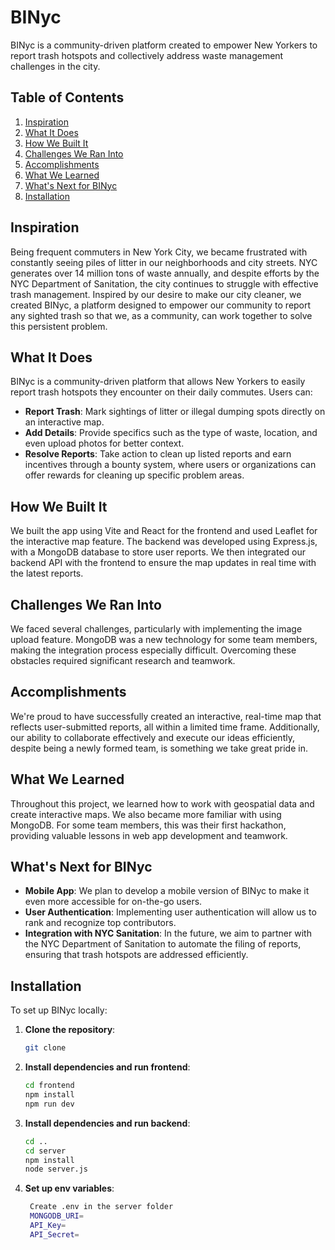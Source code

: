 # BINyc

BINyc is a community-driven platform created to empower New Yorkers to report trash hotspots and collectively address waste management challenges in the city.

## Table of Contents

1. [Inspiration](#inspiration)
2. [What It Does](#what-it-does)
3. [How We Built It](#how-we-built-it)
4. [Challenges We Ran Into](#challenges-we-ran-into)
5. [Accomplishments](#accomplishments)
6. [What We Learned](#what-we-learned)
7. [What's Next for BINyc](#whats-next-for-binnyc)
8. [Installation](#installation)

## Inspiration

Being frequent commuters in New York City, we became frustrated with constantly seeing piles of litter in our neighborhoods and city streets. NYC generates over 14 million tons of waste annually, and despite efforts by the NYC Department of Sanitation, the city continues to struggle with effective trash management. Inspired by our desire to make our city cleaner, we created BINyc, a platform designed to empower our community to report any sighted trash so that we, as a community, can work together to solve this persistent problem.

## What It Does

BINyc is a community-driven platform that allows New Yorkers to easily report trash hotspots they encounter on their daily commutes. Users can:

- **Report Trash**: Mark sightings of litter or illegal dumping spots directly on an interactive map.
- **Add Details**: Provide specifics such as the type of waste, location, and even upload photos for better context.
- **Resolve Reports**: Take action to clean up listed reports and earn incentives through a bounty system, where users or organizations can offer rewards for cleaning up specific problem areas.

## How We Built It

We built the app using Vite and React for the frontend and used Leaflet for the interactive map feature. The backend was developed using Express.js, with a MongoDB database to store user reports. We then integrated our backend API with the frontend to ensure the map updates in real time with the latest reports.

## Challenges We Ran Into

We faced several challenges, particularly with implementing the image upload feature. MongoDB was a new technology for some team members, making the integration process especially difficult. Overcoming these obstacles required significant research and teamwork.

## Accomplishments

We're proud to have successfully created an interactive, real-time map that reflects user-submitted reports, all within a limited time frame. Additionally, our ability to collaborate effectively and execute our ideas efficiently, despite being a newly formed team, is something we take great pride in.

## What We Learned

Throughout this project, we learned how to work with geospatial data and create interactive maps. We also became more familiar with using MongoDB. For some team members, this was their first hackathon, providing valuable lessons in web app development and teamwork.

## What's Next for BINyc

- **Mobile App**: We plan to develop a mobile version of BINyc to make it even more accessible for on-the-go users.
- **User Authentication**: Implementing user authentication will allow us to rank and recognize top contributors.
- **Integration with NYC Sanitation**: In the future, we aim to partner with the NYC Department of Sanitation to automate the filing of reports, ensuring that trash hotspots are addressed efficiently.

## Installation

To set up BINyc locally:

1. **Clone the repository**:
   ```bash
   git clone
   ```
2. **Install dependencies and run frontend**:

   ```bash
   cd frontend
   npm install
   npm run dev
   ```

3. **Install dependencies and run backend**:
   ```bash
   cd ..
   cd server
   npm install
   node server.js
   ```
4. **Set up env variables**:
   ```bash
    Create .env in the server folder
    MONGODB_URI=
    API_Key=
    API_Secret=
   ```
